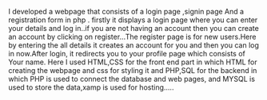 I developed a webpage that consists of a login page ,signin page And a registration form in  php . firstly it displays a login page where you can enter your details and log in..if you are not having an account then you can create an account by clicking on register...The register page is for new users.Here by entering the all details it creates an account for you and then you can log in now.After login, it redirects you to your profile page which consists of Your name. Here I used HTML,CSS for the front end part in which HTML for creating the webpage and css for styling it and PHP,SQL for the backend in which PHP is used to connect the database and web pages, and MYSQL is used to store the data,xamp is used for hosting.....
